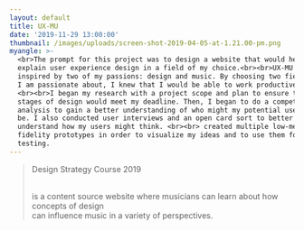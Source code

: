```yaml
---
layout: default
title: UX-MU
date: '2019-11-29 13:00:00'
thumbnail: /images/uploads/screen-shot-2019-04-05-at-1.21.00-pm.png
myangle: >-
  <br>The prompt for this project was to design a website that would help
  explain user experience design in a field of my choice.<br><br>UX-MU was
  inspired by two of my passions: design and music. By choosing two fields that
  I am passionate about, I knew that I would be able to work productively.
  <br><br>I began my research with a project scope and plan to ensure that my
  stages of design would meet my deadline. Then, I began to do a competitive
  analysis to gain a better understanding of who might my potential users would
  be. I also conducted user interviews and an open card sort to better
  understand how my users might think. <br><br> created multiple low-medium
  fidelity prototypes in order to visualize my ideas and to use them for user
  testing.
---
```

> Design Strategy Course 2019
>
> <br>is a content source website where musicians can learn about how concepts of design <br>can influence music in a variety of perspectives.
